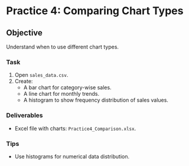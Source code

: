 # Practice 4: Comparing Chart Types

## Objective
Understand when to use different chart types.

### Task
1. Open `sales_data.csv`.
2. Create:
   - A bar chart for category-wise sales.
   - A line chart for monthly trends.
   - A histogram to show frequency distribution of sales values.

### Deliverables
- Excel file with charts: `Practice4_Comparison.xlsx`.

### Tips
- Use histograms for numerical data distribution.
